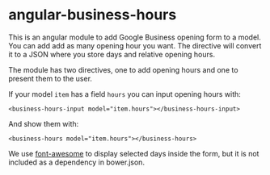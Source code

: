 # angular-business-hours

This is an angular module to add Google Business opening form to a model. You can add add as many opening hour you want. The directive will convert it to a JSON where you store days and relative opening hours.

The module has two directives, one to add opening hours and one to present them to the user.

If your model `item` has a field `hours` you can input opening hours with:

    <business-hours-input model="item.hours"></business-hours-input>

And show them with:

    <business-hours model="item.hours"></business-hours>
    
We use [font-awesome](https://fortawesome.github.io/Font-Awesome/) to display selected days inside the form, but it is not included as a dependency in bower.json.